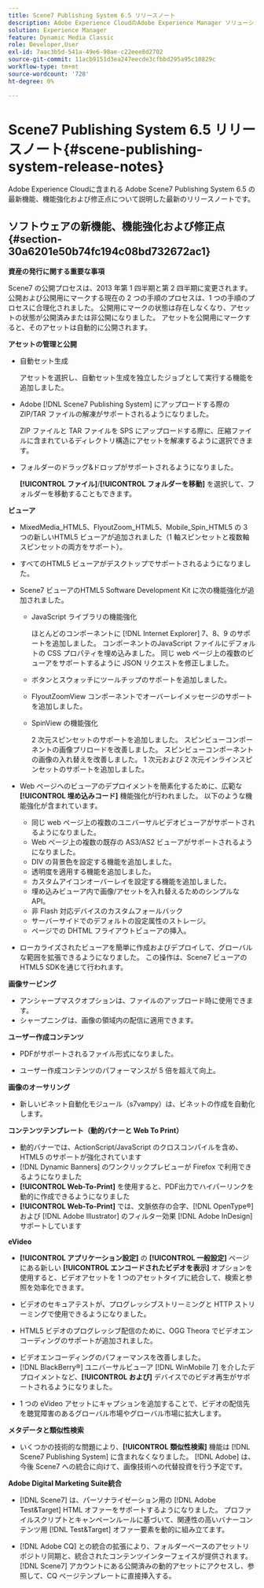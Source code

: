 ```yaml
---
title: Scene7 Publishing System 6.5 リリースノート
description: Adobe Experience CloudのAdobe Experience Manager ソリューションの一部である Adobe Scene7 Publishing System 6.5 の最新機能、機能強化および修正点について説明した最新のリリースノートです。
solution: Experience Manager
feature: Dynamic Media Classic
role: Developer,User
exl-id: 7aac3b5d-541a-49e6-98ae-c22eee8d2702
source-git-commit: 11acb9151d3ea247eecde3cfbbd295a95c10829c
workflow-type: tm+mt
source-wordcount: '728'
ht-degree: 0%

---
```


# Scene7 Publishing System 6.5 リリースノート{#scene-publishing-system-release-notes}

Adobe Experience Cloudに含まれる Adobe Scene7 Publishing System 6.5 の最新機能、機能強化および修正点について説明した最新のリリースノートです。

## ソフトウェアの新機能、機能強化および修正点 {#section-30a6201e50b74fc194c08bd732672ac1}

**資産の発行に関する重要な事項**

Scene7 の公開プロセスは、2013 年第 1 四半期と第 2 四半期に変更されます。 公開および公開用にマークする現在の 2 つの手順のプロセスは、1 つの手順のプロセスに合理化されました。 公開用にマークの状態は存在しなくなり、アセットの状態が公開済みまたは非公開になりました。 アセットを公開用にマークすると、そのアセットは自動的に公開されます。

**アセットの管理と公開**

* 自動セット生成

  アセットを選択し、自動セット生成を独立したジョブとして実行する機能を追加しました。
* Adobe [!DNL Scene7 Publishing System] にアップロードする際の ZIP/TAR ファイルの解凍がサポートされるようになりました。

  ZIP ファイルと TAR ファイルを SPS にアップロードする際に、圧縮ファイルに含まれているディレクトリ構造にアセットを解凍するように選択できます。

* フォルダーのドラッグ&amp;ドロップがサポートされるようになりました。

  **[!UICONTROL ファイル]**/**[!UICONTROL フォルダーを移動]** を選択して、フォルダーを移動することもできます。

**ビューア**

* MixedMedia_HTML5、FlyoutZoom_HTML5、Mobile_Spin_HTML5 の 3 つの新しいHTML5 ビューアが追加されました（1 軸スピンセットと複数軸スピンセットの両方をサポート）。
<!-- 
  [More information](http://help.adobe.com/en_US/scene7/using/WS6E593DEA-7D81-4cd6-84B0-85E8BB274176.html#WS1c46793299cf21d77e926d1613177f0a020-8000.html).  -->
* すべてのHTML5 ビューアがデスクトップでサポートされるようになりました。

<!--   [More information](http://help.adobe.com/en_US/scene7/using/WS6E593DEA-7D81-4cd6-84B0-85E8BB274176.html#WS1c46793299cf21d77e926d1613177f0a020-8000.html). -->
* Scene7 ビューアのHTML5 Software Development Kit に次の機能強化が追加されました。

   * JavaScript ライブラリの機能強化

     ほとんどのコンポーネントに [!DNL Internet Explorer] 7、8、9 のサポートを追加しました。 コンポーネントのJavaScript ファイルにデフォルトの CSS プロパティを埋め込みました。 同じ web ページ上の複数のビューアをサポートするように JSON リクエストを修正しました。

   * ボタンとスウォッチにツールチップのサポートを追加しました。
   * FlyoutZoomView コンポーネントでオーバーレイメッセージのサポートを追加しました。
   * SpinView の機能強化

     2 次元スピンセットのサポートを追加しました。 スピンビューコンポーネントの画像プリロードを改善しました。 スピンビューコンポーネントの画像の入れ替えを改善しました。 1 次元および 2 次元インラインスピンセットのサポートを追加しました。

* Web ページへのビューアのデプロイメントを簡素化するために、広範な **[!UICONTROL 埋め込みコード]** 機能強化が行われました。 以下のような機能強化が含まれています。

   * 同じ web ページ上の複数のユニバーサルビデオビューアがサポートされるようになりました。
   * Web ページ上の複数の既存の AS3/AS2 ビューアがサポートされるようになりました。
   * DIV の背景色を設定する機能を追加しました。
   * 透明度を適用する機能を追加しました。
   * カスタムアイコンオーバーレイを設定する機能を追加しました。
   * 埋め込みビューア内で画像/アセットを入れ替えるためのシンプルな API。
   * 非 Flash 対応デバイスのカスタムフォールバック
   * サーバーサイドでのデフォルトの設定属性のストレージ。
   * ページでの DHTML フライアウトビューアの挿入。

* ローカライズされたビューアを簡単に作成およびデプロイして、グローバルな範囲を拡張できるようになりました。 この操作は、Scene7 ビューアのHTML5 SDKを通じて行われます。

**画像サービング**

* アンシャープマスクオプションは、ファイルのアップロード時に使用できます。
* シャープニングは、画像の領域内の配信に適用できます。

**ユーザー作成コンテンツ**

* PDFがサポートされるファイル形式になりました。

<!--   [More information](http://help.adobe.com/en_US/scene7/using/WSe8b0455615e2dc47-2df907a712f31201b35-8000.html).  -->
* ユーザー作成コンテンツのパフォーマンスが 5 倍を超えて向上。

**画像のオーサリング**

* 新しいビネット自動化モジュール（s7vampy）は、ビネットの作成を自動化します。

**コンテンツテンプレート（動的バナーと Web To Print）**

* 動的バナーでは、ActionScript/JavaScript のクロスコンパイルを含め、HTML5 のサポートが強化されています
* [!DNL Dynamic Banners] のワンクリックプレビューが Firefox で利用できるようになりました
* **[!UICONTROL Web-To-Print]** を使用すると、PDF出力でハイパーリンクを動的に作成できるようになりました
* **[!UICONTROL Web-To-Print]** では、文脈依存の合字、[!DNL OpenType®] および [!DNL Adobe Illustrator] のフィルター効果 [!DNL Adobe InDesign] サポートしています

**eVideo**

* **[!UICONTROL アプリケーション設定]** の **[!UICONTROL 一般設定]** ページにある新しい **[!UICONTROL エンコードされたビデオを表示]** オプションを使用すると、ビデオアセットを 1 つのアセットタイプに統合して、検索と参照を効率化できます。

<!--   [More information](http://help.adobe.com/en_US/scene7/using/WSCCBA9D3A-06A3-4f29-AF6B-36CBB2A655F1.html).  -->

* ビデオのセキュアテストが、プログレッシブストリーミングと HTTP ストリーミングで使用できるようになりました。

<!--   [More information](http://help.adobe.com/en_US/scene7/using/WSd968ca97bf01df72-5efde3a123268dd80f5-8000.html). -->
* HTML5 ビデオのプログレッシブ配信のために、OGG Theora でビデオエンコーディングのサポートが追加されました。

<!--   [More information](http://help.adobe.com/en_US/scene7/using/WSE86ACF2B-BD50-4c48-A1D7-9CD4405B62D0.html#WS1c46793299cf21d7-39fae9c1131ba8968f7-7fff.html). -->
* ビデオエンコーディングのパフォーマンスを改善しました。
* [!DNL BlackBerry®] ユニバーサルビューア [!DNL WinMobile 7] を介したデプロイメントなど、**[!UICONTROL および]** デバイスでのビデオ再生がサポートされるようになりました。

<!--   [More information](http://help.adobe.com/en_US/scene7/using/WS6E593DEA-7D81-4cd6-84B0-85E8BB274176.html#WS1c46793299cf21d77e926d1613177f0a020-8000.html) or the [eVideo chapter](http://help.adobe.com/en_US/scene7/using/WS53492AE1-6029-45d8-BF80-F4B5CF33EB08.html). -->

* 1 つの eVideo アセットにキャプションを追加することで、ビデオの配信先を聴覚障害のあるグローバル市場やグローバル市場に拡大します。

<!--   See [More information](http://help.adobe.com/en_US/scene7/using/WS98ca2e6790647c06-6f6f53e137b959f094-8000.html). -->

**メタデータと類似性検索**

* いくつかの技術的な問題により、**[!UICONTROL 類似性検索]** 機能は [!DNL Scene7 Publishing System] に含まれなくなりました。 [!DNL Adobe] は、今後 Scene7 への統合に向けて、画像技術への代替投資を行う予定です。

**Adobe Digital Marketing Suite統合**

* [!DNL Scene7] は、パーソナライゼーション用の [!DNL Adobe Test&Target] HTML オファーをサポートするようになりました。 プロファイルスクリプトとキャンペーンルールに基づいて、関連性の高いバナーコンテンツ用 [!DNL Test&Target] オファー要素を動的に組み立てます。

* [!DNL Adobe CQ] との統合の拡張により、フォルダーベースのアセットリポジトリ同期と、統合されたコンテンツインターフェイスが提供されます。 [!DNL Scene7] アカウントにある公開済みの動的アセットにアクセスし、参照して、CQ ページテンプレートに直接挿入する。
